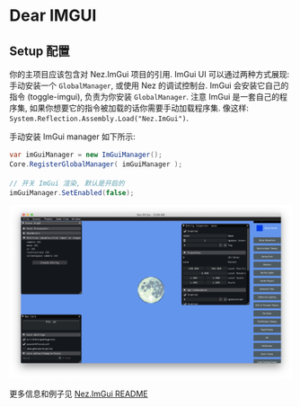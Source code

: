 Dear IMGUI
==========

## Setup 配置

你的主项目应该包含对 Nez.ImGui 项目的引用. ImGui UI 可以通过两种方式展现: 手动安装一个 `GlobalManager`, 或使用 Nez 的调试控制台. ImGui 会安装它自己的指令 (toggle-imgui), 负责为你安装 `GlobalManager`. 注意 ImGui 是一套自己的程序集, 如果你想要它的指令被加载的话你需要手动加载程序集. 像这样: `System.Reflection.Assembly.Load("Nez.ImGui")`.

手动安装 ImGui manager 如下所示:

```csharp
var imGuiManager = new ImGuiManager();
Core.RegisterGlobalManager( imGuiManager );

// 开关 ImGui 渲染, 默认是开启的
imGuiManager.SetEnabled(false);
```

![Dear ImGui](../images/ImGuiSample.png)

更多信息和例子见 [Nez.ImGui README](../../Nez.ImGui/README.md)
